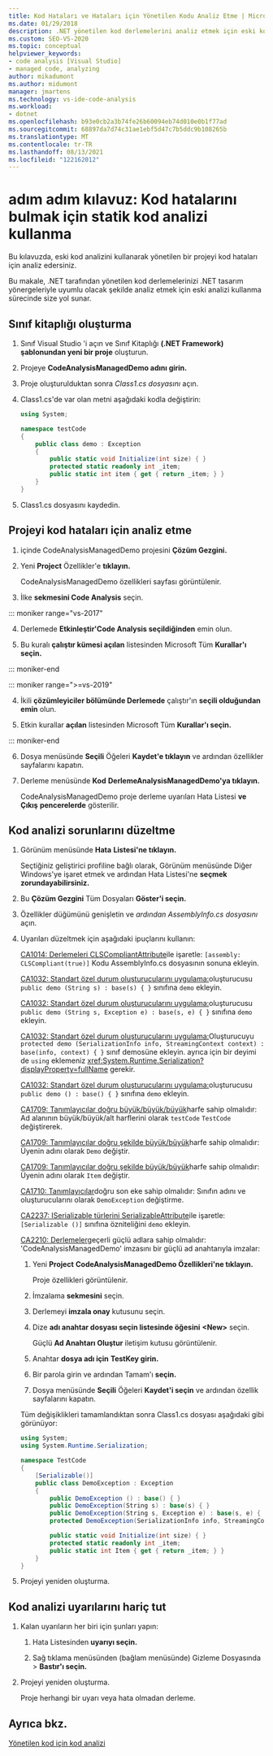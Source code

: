 ```yaml
---
title: Kod Hataları ve Hataları için Yönetilen Kodu Analiz Etme | Microsoft Docs
ms.date: 01/29/2018
description: .NET yönetilen kod derlemelerini analiz etmek için eski kod analizini kullanmayı öğrenin. Hataları denetleme ve .NET tasarım yönergeleriyle uyumluluk için bkz.
ms.custom: SEO-VS-2020
ms.topic: conceptual
helpviewer_keywords:
- code analysis [Visual Studio]
- managed code, analyzing
author: mikadumont
ms.author: midumont
manager: jmartens
ms.technology: vs-ide-code-analysis
ms.workload:
- dotnet
ms.openlocfilehash: b93e0cb2a3b74fe26b60094eb74d010e0b1f77ad
ms.sourcegitcommit: 68897da7d74c31ae1ebf5d47c7b5ddc9b108265b
ms.translationtype: MT
ms.contentlocale: tr-TR
ms.lasthandoff: 08/13/2021
ms.locfileid: "122162012"
---
```

# <a name="walkthrough-use-static-code-analysis-to-find-code-defects"></a>adım adım kılavuz: Kod hatalarını bulmak için statik kod analizi kullanma

Bu kılavuzda, eski kod analizini kullanarak yönetilen bir projeyi kod hataları için analiz edersiniz.

Bu makale, .NET tarafından yönetilen kod derlemelerinizi .NET tasarım yönergeleriyle uyumlu olacak şekilde analiz etmek için eski analizi kullanma sürecinde size yol sunar.

## <a name="create-a-class-library"></a>Sınıf kitaplığı oluşturma

1. Sınıf Visual Studio 'i açın ve Sınıf Kitaplığı **(.NET Framework) şablonundan yeni bir proje** oluşturun.

1. Projeye **CodeAnalysisManagedDemo adını girin.**

1. Proje oluşturulduktan sonra *Class1.cs dosyasını* açın.

1. Class1.cs'de var olan metni aşağıdaki kodla değiştirin:

   ```csharp
   using System;

   namespace testCode
   {
       public class demo : Exception
       {
           public static void Initialize(int size) { }
           protected static readonly int _item;
           public static int item { get { return _item; } }
       }
   }
   ```

1. Class1.cs dosyasını kaydedin.

## <a name="analyze-the-project-for-code-defects"></a>Projeyi kod hataları için analiz etme

1. içinde CodeAnalysisManagedDemo projesini **Çözüm Gezgini.**

2. Yeni **Project** Özellikler'e **tıklayın.**

   CodeAnalysisManagedDemo özellikleri sayfası görüntülenir.

3. İlke **sekmesini Code Analysis** seçin.

::: moniker range="vs-2017"

4. Derlemede **Etkinleştir'Code Analysis seçildiğinden** emin olun.

5. Bu kuralı **çalıştır kümesi açılan** listesinden Microsoft Tüm **Kurallar'ı seçin.**

::: moniker-end

::: moniker range=">=vs-2019"

4. İkili **çözümleyiciler bölümünde Derlemede** çalıştır'ın **seçili olduğundan emin** olun.

5. Etkin kurallar **açılan** listesinden Microsoft Tüm **Kurallar'ı seçin.**

::: moniker-end

6. Dosya menüsünde **Seçili** Öğeleri **Kaydet'e tıklayın** ve ardından özellikler sayfalarını kapatın.

7. Derleme menüsünde **Kod** **DerlemeAnalysisManagedDemo'ya tıklayın.**

    CodeAnalysisManagedDemo proje derleme uyarıları Hata Listesi **ve Çıkış** **pencerelerde** gösterilir.

## <a name="correct-the-code-analysis-issues"></a>Kod analizi sorunlarını düzeltme

1. Görünüm menüsünde **Hata** **Listesi'ne tıklayın.**

    Seçtiğiniz geliştirici profiline bağlı olarak, Görünüm menüsünde  Diğer Windows'ye işaret  etmek ve ardından Hata Listesi'ne **seçmek zorundayabilirsiniz.**

1. Bu **Çözüm Gezgini** Tüm Dosyaları **Göster'i seçin.**

1. Özellikler düğümünü genişletin ve *ardından AssemblyInfo.cs dosyasını* açın.

1. Uyarıları düzeltmek için aşağıdaki ipuçlarını kullanın:

   [CA1014: Derlemeleri CLSCompliantAttribute](/dotnet/fundamentals/code-analysis/quality-rules/ca1014)ile işaretle: `[assembly: CLSCompliant(true)]` Kodu AssemblyInfo.cs dosyasının sonuna ekleyin.

   [CA1032: Standart özel durum oluşturucularını uygulama:](/dotnet/fundamentals/code-analysis/quality-rules/ca1032)oluşturucusu `public demo (String s) : base(s) { }` sınıfına `demo` ekleyin.

   [CA1032: Standart özel durum oluşturucularını uygulama:](/dotnet/fundamentals/code-analysis/quality-rules/ca1032)oluşturucusu `public demo (String s, Exception e) : base(s, e) { }` sınıfına `demo` ekleyin.

   [CA1032: Standart özel durum oluşturucularını uygulama:](/dotnet/fundamentals/code-analysis/quality-rules/ca1032)Oluşturucuyu `protected demo (SerializationInfo info, StreamingContext context) : base(info, context) { }` sınıf demosüne ekleyin. ayrıca için bir deyimi de `using` eklemeniz <xref:System.Runtime.Serialization?displayProperty=fullName> gerekir.

   [CA1032: Standart özel durum oluşturucularını uygulama:](/dotnet/fundamentals/code-analysis/quality-rules/ca1032)oluşturucusu `public demo () : base() { }` sınıfına `demo` ekleyin.

   [CA1709: Tanımlayıcılar doğru büyük/büyük/büyük](../code-quality/ca1709.md)harfe sahip olmalıdır: Ad alanının büyük/büyük/alt harflerini olarak `testCode` `TestCode` değiştirerek.

   [CA1709: Tanımlayıcılar doğru şekilde büyük/büyük](../code-quality/ca1709.md)harfe sahip olmalıdır: Üyenin adını olarak `Demo` değiştir.

   [CA1709: Tanımlayıcılar doğru şekilde büyük/büyük](../code-quality/ca1709.md)harfe sahip olmalıdır: Üyenin adını olarak `Item` değiştir.

   [CA1710: Tanımlayıcılar](/dotnet/fundamentals/code-analysis/quality-rules/ca1710)doğru son eke sahip olmalıdır: Sınıfın adını ve oluşturucularını olarak `DemoException` değiştirme.

   [CA2237: ISerializable türlerini SerializableAttribute](/dotnet/fundamentals/code-analysis/quality-rules/ca2237)ile işaretle: `[Serializable ()]` sınıfına özniteliğini `demo` ekleyin.

   [CA2210: Derlemeler](../code-quality/ca2210.md)geçerli güçlü adlara sahip olmalıdır: 'CodeAnalysisManagedDemo' imzasını bir güçlü ad anahtarıyla imzalar:

   1. Yeni **Project** **CodeAnalysisManagedDemo Özellikleri'ne tıklayın.**

      Proje özellikleri görüntülenir.

   1. İmzalama **sekmesini** seçin.

   1. Derlemeyi **imzala onay** kutusunu seçin.

   1. Dize **adı anahtar dosyası seçin listesinde öğesini** **\<New>** seçin.

      Güçlü **Ad Anahtarı Oluştur** iletişim kutusu görüntülenir.

   1. Anahtar **dosya adı için** **TestKey girin.**

   1. Bir parola girin ve ardından Tamam'ı **seçin.**

   1. Dosya menüsünde **Seçili** Öğeleri **Kaydet'i seçin** ve ardından özellik sayfalarını kapatın.

   Tüm değişiklikleri tamamlandıktan sonra Class1.cs dosyası aşağıdaki gibi görünüyor:

   ```csharp
   using System;
   using System.Runtime.Serialization;

   namespace TestCode
   {
       [Serializable()]
       public class DemoException : Exception
       {
           public DemoException () : base() { }
           public DemoException(String s) : base(s) { }
           public DemoException(String s, Exception e) : base(s, e) { }
           protected DemoException(SerializationInfo info, StreamingContext context) : base(info, context) { }

           public static void Initialize(int size) { }
           protected static readonly int _item;
           public static int Item { get { return _item; } }
       }
   }
   ```

1. Projeyi yeniden oluşturma.

## <a name="exclude-code-analysis-warnings"></a>Kod analizi uyarılarını hariç tut

1. Kalan uyarıların her biri için şunları yapın:

    1. Hata Listesinden **uyarıyı seçin.**

    1. Sağ tıklama menüsünden (bağlam menüsünde) Gizleme Dosyasında   >  **Bastır'ı seçin.**

1. Projeyi yeniden oluşturma.

     Proje herhangi bir uyarı veya hata olmadan derleme.

## <a name="see-also"></a>Ayrıca bkz.

[Yönetilen kod için kod analizi](../code-quality/code-analysis-for-managed-code-overview.md)
